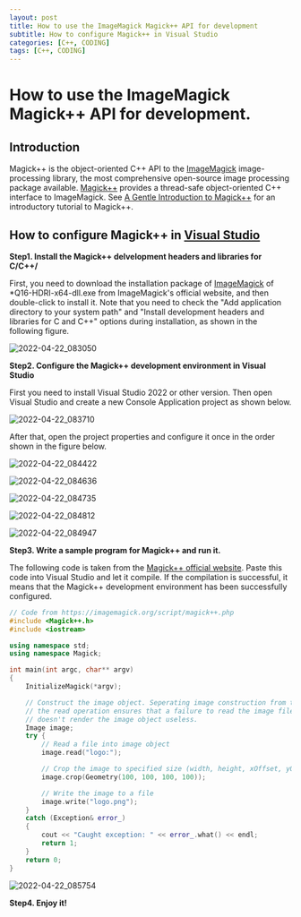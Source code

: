 ```yaml
---
layout: post
title: How to use the ImageMagick Magick++ API for development
subtitle: How to configure Magick++ in Visual Studio
categories: [C++, CODING]
tags: [C++, CODING]
---
```


# How to use the ImageMagick Magick++ API for development.

## Introduction

Magick++ is the object-oriented C++ API to the [ImageMagick](http://www.imagemagick.org/) image-processing library, the most comprehensive open-source image processing package available.  [Magick++](https://imagemagick.org/script/magick++.php) provides a thread-safe object-oriented C++ interface to ImageMagick.  See [A Gentle Introduction to Magick++](https://imagemagick.org/Magick++/tutorial/Magick++_tutorial.pdf) for an introductory tutorial to Magick++. 

## How to configure Magick++ in [Visual Studio](https://visualstudio.microsoft.com/)

**Step1. Install the Magick++ delvelopment headers and libraries for C/C++/**

First, you need to download the installation package of [ImageMagick](https://download.imagemagick.org/ImageMagick/download/binaries/ImageMagick-7.1.0-30-Q16-HDRI-x64-dll.exe) of *Q16-HDRI-x64-dll.exe from ImageMagick's official website, and then double-click to install it. Note that you need to check the "Add application directory to your system path" and "Install development headers and libraries for C and C++" options during installation, as shown in the following figure.

![2022-04-22_083050](https://raw.githubusercontent.com/Dot4diw/dot4diw.github.io/main/imagesource/2022-04-22_083050.jpg)

**Step2. Configure the Magick++ development environment in Visual Studio**

First you need to install Visual Studio 2022 or other version. Then open Visual Studio and create a new Console Application project as shown below.

![2022-04-22_083710](https://raw.githubusercontent.com/Dot4diw/dot4diw.github.io/main/imagesource/2022-04-22_083710.jpg)

After that, open the project properties and configure it once in the order shown in the figure below.

![2022-04-22_084422](https://raw.githubusercontent.com/Dot4diw/dot4diw.github.io/main/imagesource/2022-04-22_084422.jpg)

![2022-04-22_084636](https://raw.githubusercontent.com/Dot4diw/dot4diw.github.io/main/imagesource/2022-04-22_084636.jpg)

![2022-04-22_084735](https://raw.githubusercontent.com/Dot4diw/dot4diw.github.io/main/imagesource/2022-04-22_084735.jpg)

![2022-04-22_084812](https://raw.githubusercontent.com/Dot4diw/dot4diw.github.io/main/imagesource/2022-04-22_084812.jpg)

![2022-04-22_084947](https://raw.githubusercontent.com/Dot4diw/dot4diw.github.io/main/imagesource/2022-04-22_084947.jpg)

**Step3. Write a sample program for Magick++ and run it.**

The following code is taken from the [Magick++ official website](https://imagemagick.org/script/magick++.php). Paste this code into Visual Studio and let it compile. If the compilation is successful, it means that the Magick++ development environment has been successfully configured.

```C++
// Code from https://imagemagick.org/script/magick++.php
#include <Magick++.h> 
#include <iostream> 

using namespace std;
using namespace Magick;

int main(int argc, char** argv)
{
    InitializeMagick(*argv);

    // Construct the image object. Seperating image construction from the 
    // the read operation ensures that a failure to read the image file 
    // doesn't render the image object useless. 
    Image image;
    try {
        // Read a file into image object 
        image.read("logo:");

        // Crop the image to specified size (width, height, xOffset, yOffset)
        image.crop(Geometry(100, 100, 100, 100));

        // Write the image to a file 
        image.write("logo.png");
    }
    catch (Exception& error_)
    {
        cout << "Caught exception: " << error_.what() << endl;
        return 1;
    }
    return 0;
}
```



![2022-04-22_085754](https://raw.githubusercontent.com/Dot4diw/dot4diw.github.io/main/imagesource/2022-04-22_085754.jpg)

**Step4. Enjoy it!**

